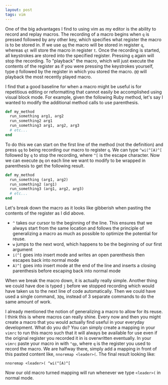 ```yaml
---
layout: post
tags: vim
---
```


One of the big advantages I find to using vim as my editor is the ability to record and replay macros. The recording of a macro begins when `q` is pressed followed by any other key, which specifies what register the macro is to be stored in. If we use `qq` the macro will be stored in register `q`, whereas `qt` will store the macro in register `t`. Once the recording is started, all keystrokes are stored into the specified register. Pressing `q` again will stop the recording. To "playback" the macro, which will just execute the contents of the register as if you were pressing the keystrokes yourself, type `@` followed by the register in which you stored the macro. `@@` will playback the most recently played macro.

<!--more-->

I find that a good baseline for when a macro might be useful is for repetitious editing or reformatting that cannot easily be accomplished using visual block mode. For example, given the following Ruby method, let's say I wanted to modify the additional method calls to use parenthesis.

```ruby
def my_method
  run_something arg1, arg2
  run_something2 arg1
  run_something3 arg1, arg2, arg3
  # etc...
end
```

To do this we can start on the first line of the method (not the definition) and press `qq` to being recording our macro to register `q`. We can type `^wi(^[A)^[` followed by `q` to stop the recording, where `^[` is the escape character. Now we can execute `@q` on each line we want to modify to be wrapped in parenthesis to get the following result.

```ruby
def my_method
  run_something (arg1, arg2)
  run_something2 (arg1)
  run_something3 (arg1, arg2, arg3)
  # etc...
end
```

Let's break down the macro as it looks like gibberish when pasting the contents of the register as I did above.

- `^` takes our cursor to the beginning of the line. This ensures that we always start from the same location and follows the principle of generalizing a macro as much as possible to optimize the potential for reuse.
- `w` jumps to the next word, which happens to be the beginning of our first argument
- `i(^[` goes into insert mode and writes an open parenthesis then escapes back into normal mode
- `A)^[` goes into insert mode at the end of the line and inserts a closing parenthesis before escaping back into normal mode

When we break the macro down, it is actually really simple. Another thing we could have doe is typed `j` before we stopped recording which would have taken us to the next line of code automatically. Then we could have used a single command, `3@q`, instead of 3 separate commands to do the same amount of work.

I already mentioned the notion of generalizing a macro to allow for its reuse. I think this is where macros can really shine. Every now and then you might create a macro that you would actually find useful in your everyday development. What do you do? You can simply create a mapping in your `vimrc` to run this macro such that it will always be available for use even if the original register you recorded it in is overwritten eventually. In your `vimrc` paste your macro in with `"qp`, where `q` is the register you used to record the macro. We are halfway there, simply add a mapping in front of this pasted content like, `nnoremap <leader>(`. The final result looking like:

```vim
nnoremap <leader>( ^wi(^[A)^[
```

Now our old macro turned mapping will run whenever we type `<leader>(` in normal mode.
